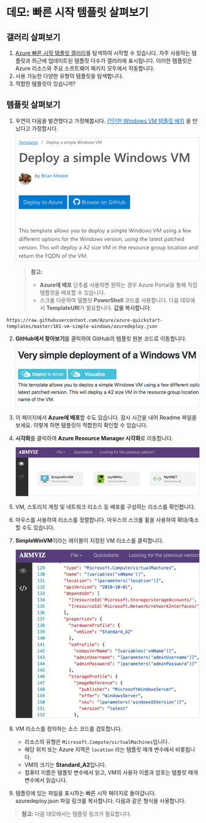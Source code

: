 # 데모: 빠른 시작 템플릿 살펴보기

## 갤러리 살펴보기

1. [Azure 빠른 시작 템플릿 갤러리](https://azure.microsoft.com/resources/templates?azure-portal=true)를 탐색하여 시작할 수 있습니다. 자주 사용하는 템플릿과 최근에 업데이트된 템플릿 다수가 갤러리에 표시됩니다. 이러한 템플릿은 Azure 리소스와 주요 소프트웨어 패키지 모두에서 작동합니다.
2. 사용 가능한 다양한 유형의 템플릿을 탐색합니다.
3. 적합한 템플릿이 있습니까?

## 템플릿 살펴보기

1. 우연히 다음을 발견했다고 가정해봅시다. <a href="https://azure.microsoft.com/resources/templates/101-vm-simple-windows?azure-portal=true" target="_blank"><span style="color: #0066cc;" color="#0066cc">간단한 Windows VM 템플릿 배치</span></a> 을 만났다고 가정합시다.

    ![Deploy a simple Windows VM 페이지의 스크린샷](Images/AZ103_Demo_QS_Templates2.png)

    >**참고:**
    >- **Azure에 배포** 단추를 사용하면 원하는 경우 Azure Portal을 통해 직접 템플릿을 배포할 수 있습니다.
    >- 스크롤 다운하여 템플릿 **PowerShell** 코드를 사용합니다. 다음 데모에서 **TemplateURI**가 필요합니다. **값을 복사합니다**. 

```
https://raw.githubusercontent.com/Azure/azure-quickstart-templates/master/101-vm-simple-windows/azuredeploy.json
```

2. **GitHub에서 찾아보기**를 클릭하여 GitHub의 템플릿 원본 코드로 이동합니다.

    ![Resource Manager 템플릿에 대한 GitHub README의 스크린샷](Images/AZ103_Demo_QS_Templates3.png)

3. 이 페이지에서 **Azure에 배포**할 수도 있습니다. 잠시 시간을 내어 Readme 파일을 보세요. 이렇게 하면 템플릿이 적합한지 확인할 수 있습니다.  

4. **시각화**를 클릭하여 **Azure Resource Manager 시각화**로 이동합니다.

    ![Azure 리소스를 표시하는 Azure Resource Manager 시각화 .](Images/AZ103_Demo_QS_Templates4.png)

5. VM, 스토리지 계정 및 네트워크 리소스 등 배포를 구성하는 리소스를 확인합니다.
6. 마우스를 사용하여 리소스를 정렬합니다. 마우스의 스크롤 휠을 사용하여 확대/축소할 수도 있습니다.
7. **SimpleWinVM**이라는 레이블이 지정된 VM 리소스를 클릭합니다.

    ![Azure Resource Manager Visualizer에 템플릿의 소스 코드가 표시됩니다.](Images/AZ103_Demo_QS_Templates5.png)

8. VM 리소스를 정의하는 소스 코드를 검토합니다.

    * 리소스의 유형은 `Microsoft.Compute/virtualMachines`입니다.
    * 해당 위치 또는 Azure 지역은 `location` 라는 템플릿 매개 변수에서 비롯됩니다.
    * VM의 크기는 **Standard_A2**입니다.
    * 컴퓨터 이름은 템플릿 변수에서 읽고, VM의 사용자 이름과 암호는 템플릿 매개 변수에서 읽습니다.

9. 템플릿에 있는 파일을 표시하는 빠른 시작 페이지로 돌아갑니다. azuredeploy.json 파일 링크를 복사합니다. 다음과 같은 형식을 사용합니다.

>**참고:** 다음 데모에서는 템플릿 링크가 필요합니다.
